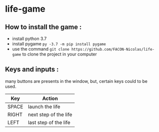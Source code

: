 # life-game

## How to install the game : 
 + install python 3.7
 + install pygame ``py -3.7 -m pip install pygame``
 + use the command ``git clone https://github.com/FACON-Nicolas/life-game`` to clone the project in your computer

## Keys and inputs : 
<p>many buttons are presents in the window, but, certain keys could to be used.

| Key | Action |
|-----|--------|
| SPACE | launch the life |
| RIGHT | next step of the life |
| LEFT | last step of the life |

